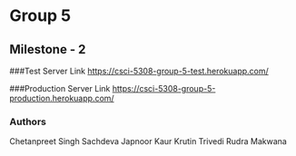 # Group 5

## Milestone - 2

###Test Server Link
https://csci-5308-group-5-test.herokuapp.com/

###Production Server Link
https://csci-5308-group-5-production.herokuapp.com/

### Authors
Chetanpreet Singh Sachdeva
Japnoor Kaur
Krutin Trivedi
Rudra Makwana